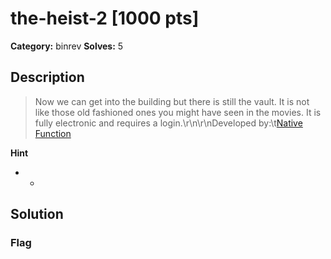 # the-heist-2 [1000 pts]

**Category:** binrev
**Solves:** 5

## Description
>Now we can get into the building but there is still the vault. It is not like those old fashioned ones you might have seen in the movies. It is fully electronic and requires a login.\r\n\r\nDeveloped by:\t[Native Function](https://github.com/NativeFunction)

**Hint**
* -

## Solution

### Flag


